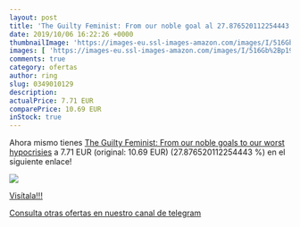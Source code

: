```yaml
---
layout: post
title: 'The Guilty Feminist: From our noble goal al 27.876520112254443 % de descuento'
date: 2019/10/06 16:22:26 +0000
thumbnailImage: 'https://images-eu.ssl-images-amazon.com/images/I/516Gb%2Bp19KL._SL200_.jpg'
images: [ 'https://images-eu.ssl-images-amazon.com/images/I/516Gb%2Bp19KL._SL200_.jpg' ]
comments: true
category: ofertas
author: ring
slug: 0349010129
description:
actualPrice: 7.71 EUR
comparePrice: 10.69 EUR
inStock: true
---
```


Ahora mismo tienes [The Guilty Feminist: From our noble goals to our worst hypocrisies](https://www.amazon.com/dp/0349010129/?tag=redken08-20) a 7.71 EUR (original: 10.69 EUR) (27.876520112254443 %) en el siguiente enlace!

[![](https://images-eu.ssl-images-amazon.com/images/I/516Gb%2Bp19KL._SL200_.jpg)](https://www.amazon.com/dp/0349010129/?tag=redken08-20)

[Visítala!!!](https://www.amazon.com/dp/0349010129/?tag=redken08-20)

[Consulta otras ofertas en nuestro canal de telegram](https://t.me/s/ofertas25)
